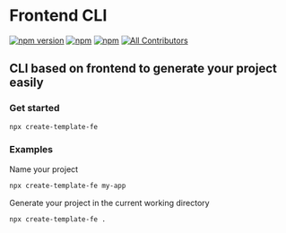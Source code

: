 # Frontend CLI

[![npm version](https://badge.fury.io/js/create-template-fe.svg)](https://badge.fury.io/js/create-template-fe) [![npm](https://img.shields.io/npm/dt/create-template-fe.svg?logo=npm)](https://www.npmjs.com/package/create-template-fe) [![npm](https://img.shields.io/bundlephobia/minzip/create-template-fe)](https://www.npmjs.com/package/create-template-fe)
[![All Contributors](https://img.shields.io/badge/all_contributors-1-orange.svg)](#contributors-)

## CLI based on frontend to generate your project easily

### Get started

```bash
npx create-template-fe
```

### Examples

Name your project

```bash
npx create-template-fe my-app
```

Generate your project in the current working directory

```bash
npx create-template-fe .
```
